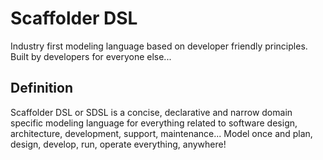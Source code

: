 # Scaffolder DSL

Industry first modeling language based on developer friendly principles. Built by developers for everyone else...

## Definition

Scaffolder DSL or SDSL is a concise, declarative and narrow domain specific modeling language for everything related to software design, architecture, development, support, maintenance... Model once and plan, design, develop, run, operate everything, anywhere!
